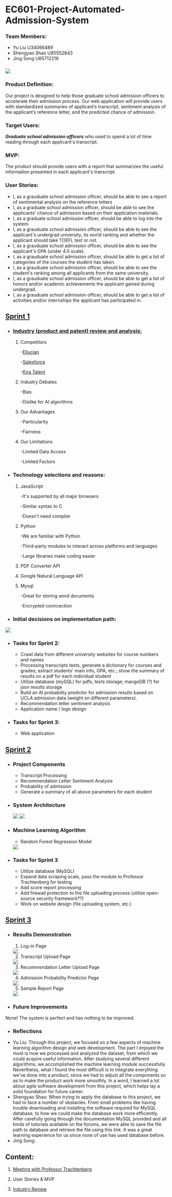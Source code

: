 # EC601-Project-Automated-Admission-System

### Team Members:
<ul>
  <li>Yu Liu U34066489</li>
  <li>Shengyao Shao U85552843</li>
  <li>Jing Song U65712216</li>
 </ul>

### <img src = "https://github.com/daisysj/EC601-Project-AAS/blob/master/static/images/logo.png"></br>

### Product Definition: 
Our project is designed to help those graduate school admission officers to accelerate their admission process. Our web application will provide users with standardized summaries of applicant’s transcript, sentiment analysis of the applicant’s reference letter, and the predicted chance of admission.
</br>

### Target Users: 
<em><strong>Graduate school admission officers</strong></em> who used to spend a lot of time reading through each applicant's transcript.</br>

### MVP:
The product should provide users with a report that summarizes the useful information presented in each applicant's transcript.</br>

### User Stories:

<ul>
  
<li> I, as a grauduate school admission officer, should be able to see a report of sentimental analysis on the reference letters</li>
  
<li> I, as a graduate school admission officer, should be able to see the applicants’ chance of admission based on their application materials.</li>

<li> I, as a graduate school admission officer, should be able to log into the system.</li>

<li> I, as a grauduate school admission officer, should be able to see the applicant's undergrad university, its world ranking  and whether the applicant should take TOEFL test or not.</li>

<li> I, as a grauduate school admission officer, should be able to see the applicant's GPA (under 4.0 scale).</li>

<li> I, as a grauduate school admission officer, should be able to get a list of categories of the courses the student has taken.</li>

<li>I, as a grauduate school admission officer, should be able to see the student's ranking among all applicants from the same university.</li>

<li> I, as a grauduate school admission officer, should be able to get a list of honors and/or academic achievements the applicant gained during undergrad.</li>
  
<li> I, as a grauduate school admission officer, should be able to get a list of activities and/or internships the applicant has participated in.</li>
  
</ul>

## [Sprint 1](https://github.com/daisysj/EC601-Project-AAS/blob/master/presentation/Sprint%201%20Presentation.pdf) 
- ### [Industry (product and patent) review and analysis:](https://github.com/daisysj/EC601-Project-AAS/blob/master/Sprint%201_Industry%20Review.pdf)
  1. Competitors
  
     -[Ellucian](https://www.ellucian.com/solutions/ellucian-crm-recruit)
        
     -[Salesforce](https://www.salesforce.org/highered/recruiting/)
        
     -[Kira Talent](https://www.kiratalent.com/product/)
 
  2. Industry Debates
  
     -Bias
        
     -Dislike for AI algorithms
   
  3. Our Advantages
  
     -Particularity
        
     -Fairness
 
  4. Our Limitations
  
     -Limited Data Access
        
     -Limited Factors

- ### Technology selections and reasons:
  1. JavaScript
  
     -It's supported by all major browsers
        
     -Similar syntax to C
        
     -Doesn't need complier 

  2. Python
  
     -We are familiar with Python
        
     -Third-party modules to interact across platforms and languages
        
     -Large libraries make coding easier
 
  3. PDF Converter API
 
  4. Google Natural Language API
 
  5. Mysql
  
     -Great for storing word documents 
        
     -Encrypted conncection
   
- ### Initial decisions on implementation path:
<img src = "https://github.com/daisysj/EC601-Project-AAS/blob/master/Architecture.png">

- ### Tasks for Sprint 2:
    - Crawl data from different university websites for course numbers and names
    - Processing transcripts texts, generate a dictionary for courses and grades; extract students' main info, GPA, etc.; show the summary of results on a pdf for each individual student
    - Utilize database (mySQL) for pdfs, texts storage; mangoDB (?) for json results storage
    - Build an AI probability predictor for admission results based on UCLA admission data (weight on different parameters).
    - Recommendation letter sentiment analysis
    - Application name / logo design

- ### Tasks for Sprint 3:
    - Web application</br>

## [Sprint 2](https://github.com/daisysj/EC601-Project-AAS/blob/master/presentation/Sprint%202%20Presentation.pdf) 
- ### Project Components
    - Transcript Processing
    - Recommendation Letter Sentiment Analysis
    - Probability of admission
    - Generate a summary of all above parameters for each student 
- ### System Architecture
  <img src = "https://github.com/daisysj/EC601-Project-AAS/blob/master/presentation/sprint%202_general%20architecture.png">
  <img src = "https://github.com/daisysj/EC601-Project-AAS/blob/master/presentation/sprint%202_transcript%20processing.png">

- ### Machine Learning Algorithm
    - Random Forest Regression Model
    <img src = "https://github.com/daisysj/EC601-Project-AAS/blob/master/presentation/Machine%20Learning%20Algorithm_featureimportance.PNG">

- ### Tasks for Sprint 3
    - Utilize database (MySQL)
    - Expand data scraping scale, pass the module to Professor Trachtenberg for testing
    - Add score report processing
    - Add firewall protection to the file uploading process (utilize open-source security framework??)
    - Work on website design (file uploading system, etc.)</br>

## [Sprint 3](https://github.com/daisysj/EC601-Project-AAS/blob/master/presentation/poster_final.pdf)
- ### Results Demonstration
    1. Log-in Page
    <img src = "https://github.com/daisysj/EC601-Project-AAS/blob/master/presentation/UI/login.PNG">
    
    2. Transcript Upload Page
    <img src = "https://github.com/daisysj/EC601-Project-AAS/blob/master/presentation/UI/transcript%20upload.PNG">
    
    3. Recommendation Letter Upload Page
    <img src = "https://github.com/daisysj/EC601-Project-AAS/blob/master/presentation/UI/recommendation%20letter%20upload.PNG">
    
    4. Admission Probability Predictor Page
    <img src = "https://github.com/daisysj/EC601-Project-AAS/blob/master/presentation/UI/probability%20predictor.PNG">
    
    5. Sample Report Page
    <img src = "https://github.com/daisysj/EC601-Project-AAS/blob/master/presentation/UI/report.PNG">

- ### Future Improvements
None! The system is perfect and has nothing to be improved.
- ### Reflections
<ul>
  <li>Yu Liu: Through this project, we focused on a few aspects of machine learning algorithm design and web development. The part I enjoyed the most is how we processed and analyzed the dataset, from which we could acquire useful information. After studying several different algorithms, we accomplished the machine learning module successfully. Neverthelss, what I found the most difficult is to integrate everything we've done into a product, since we had to adjust all the components so as to make the product work more smoothly. In a word, I learned a lot about agile software development from this project, which helps lay a solid foundation for future career.</li>
  <li>Shengyao Shao: When trying to apply the database to this project, we had to face a number of obstacles. From small problems like having trouble downloading and installing the software required for MySQL database, to how we could make the database work more efficiently. After carefully going through the documentation MySQL provided and all kinds of tutorials available on the forums, we were able to save the file path to database and retrieve the file using this link. It was a great learning experience for us since none of use has used database before. 
  </li>
  <li>Jing Song:
  </li>
</ul>

## Content:

  1. [Meeting with Professor Trachtenberg](https://github.com/daisysj/EC601-Project-AAS/blob/master/2019.9.24%20Meeting%20with%20Prof.%20Trachtenberg.pdf)

  2. User Stories & MVP

  3. [Industry Review](https://github.com/daisysj/EC601-Project-AAS/blob/master/Sprint%201_Industry%20Review.pdf)

